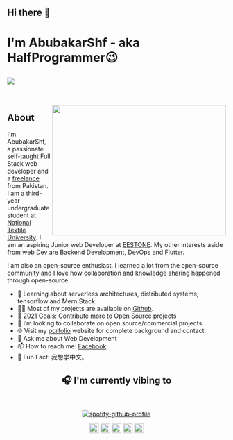 ## Hi there 👋

# I'm AbubakarShf - aka HalfProgrammer😉

## ![](https://activity-graph.herokuapp.com/graph?username=AbubakarShf&theme=react-dark&hide_border=true&area=true)

<!-- --- -->

&nbsp;

<img align="right" src="https://media1.giphy.com/media/13HgwGsXF0aiGY/giphy.gif" width="400" height="300"/>

## About

I'm AbubakarShf, a passionate self-taught Full Stack web developer and a [freelance](https://www.fiverr.com/users/abubakarshf) from Pakistan.
I am a third-year undergraduate student at [National Textile University](https://www.ntu.edu.pk/). I am an aspiring Junior web Developer at [EESTONE](https://www.ee-stone.com/). My other interests aside from web Dev are Backend Development, DevOps and Flutter.

I am also an open-source enthusiast. I learned a lot from the open-source community and I love how collaboration and knowledge sharing happened through open-source.

<ul>
<li>🧐 Learning about serverless architectures, distributed systems, tensorflow 
and Mern Stack.</li>
<li>👨‍💻 Most of my projects are available on <a href="https://github.com/AbubakarShf"   target="_blank">Github</a>.</li>
<li>🥅 2021 Goals: Contribute more to Open Source projects</li>
<li>👯 I’m looking to collaborate on open source/commercial projects</li>
<li>🌐 Visit my <a href="#">porfolio</a> website for complete background and contact.</li>
<li>💬 Ask me about Web Development</li>
<li>📫 How to reach me:
<a href="https://www.facebook.com/abubakar.jutt.5283/">Facebook</a>
</li>
<li>🎉 Fun Fact: 我想学中文。</li>
</ul>

<!--START_SECTION:Abubakar-->
<!--END_SECTION:Abubakar-->
<!-- <p align="center" height='200px'><img  src="https://github-readme-stats.vercel.app/api/top-langs/?username=abubakarshf&layout=compact&show_icons=true&bg_color=0,EFFDF9,CBFFF3,64FFDA&theme=graywhite&hide_title=true" alt="AbubakarShf"/> </p> -->

<h2 align="center">🎧 I'm currently vibing to</h2>
&nbsp;
<div align="center">
  
[![spotify-github-profile](https://spotify-github-profile.vercel.app/api/view?uid=zyppyukmmmxft960nxzzv1al0&cover_image=true&theme=default)](https://spotify-github-profile.vercel.app/api/view?uid=zyppyukmmmxft960nxzzv1al0&redirect=true)

<div>
<p align="center">
<a href="https://codesandbox.io/u/AbubakarShf" target="blank"><img align="center" src="https://cdn.jsdelivr.net/npm/simple-icons@3.0.1/icons/codepen.svg" alt="AbubakarShf" height="22" width="22" /></a>
<a href="https://wa.me/923216022930" target="blank"><img align="center" src="https://cdn.jsdelivr.net/npm/simple-icons@v3/icons/whatsapp.svg" alt="AbubakarShf" height="22" width="22" /></a>
<!-- <a href="https://dev.to/AbubakarShf" target="blank"><img align="center" src="https://cdn.jsdelivr.net/npm/simple-icons@3.0.1/icons/dev-dot-to.svg" alt="AbubakarShf" height="22" width="22" /></a> -->
<!-- <a href="https://twitter.com/0x00CCSec" target="blank"><img align="center" src="https://cdn.jsdelivr.net/npm/simple-icons@3.0.1/icons/twitter.svg" alt="AbubakarShf" height="22" width="22" /></a> -->
<a href="https://www.facebook.com/abubakar.jutt.5283/" target="blank"><img align="center" src="https://cdn.jsdelivr.net/npm/simple-icons@3.0.1/icons/facebook.svg" alt="AbubakarShf" height="22" width="22" /></a>
<a href="https://www.linkedin.com/in/abubakar-shf-57097b181/" target="blank"><img align="center" src="https://cdn.jsdelivr.net/npm/simple-icons@3.0.1/icons/linkedin.svg" alt="AbubakarShf" height="22" width="22" /></a>
<a href="https://stackoverflow.com/users/15432363/abubakar-shafique" target="blank"><img align="center" src="https://cdn.jsdelivr.net/npm/simple-icons@3.0.1/icons/stackoverflow.svg" alt="AbubakarShf" height="22" width="22" /></a>
<!-- <a href="https://www.reddit.com/user/dannychukz15/" target="blank"><img align="center" src="https://cdn.jsdelivr.net/npm/simple-icons@v3/icons/reddit.svg" alt="AbubakarShf" height="22" width="22" /></a> -->
<!-- <a href="https://t.me/AbubakarShf" target="blank"><img align="center" src="https://cdn.jsdelivr.net/npm/simple-icons@v3/icons/telegram.svg" alt="AbubakarShf" height="22" width="22" /></a> -->
<!-- <a href="https://instagram.com/AbubakarShf" target="blank"><img align="center" src="https://cdn.jsdelivr.net/npm/simple-icons@3.0.1/icons/instagram.svg" alt="AbubakarShf" height="22" width="22" /></a> -->
</p>
